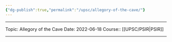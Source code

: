 ```yaml
---
{"dg-publish":true,"permalink":"/upsc/allegory-of-the-cave/"}
---
```


----
Topic: Allegory of the Cave
Date: 2022-06-18
Course:: [[UPSC/PSIR\|PSIR]]

----



